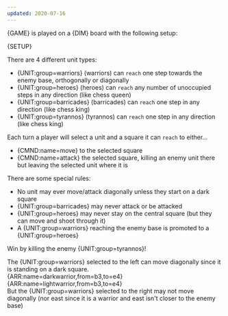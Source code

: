 ```yaml
---
updated: 2020-07-16
---
```


{GAME} is played on a {DIM} board with the following setup:

{SETUP}

There are 4 different unit types:

- {UNIT:group=warriors} (warriors) can <code>reach</code> one step towards the enemy base, orthogonally or diagonally
- {UNIT:group=heroes} (heroes) can <code>reach</code> any number of unoccupied steps in any direction (like chess queen)
- {UNIT:group=barricades} (barricades) can <code>reach</code> one step in any direction (like chess king)
- {UNIT:group=tyrannos} (tyrannos) can <code>reach</code> one step in any direction (like chess king)

Each turn a player will select a unit and a square it can <code>reach</code> to either...

- {CMND:name=move} to the selected square
- {CMND:name=attack} the selected square, killing an enemy unit there but leaving the selected unit where it is

There are some special rules:

- No unit may ever move/attack diagonally unless they start on a dark square
- {UNIT:group=barricades} may never attack or be attacked
- {UNIT:group=heroes} may never stay on the central square (but they can move and shoot through it)
- A {UNIT:group=warriors} reaching the enemy base is promoted to a {UNIT:group=heroes}

Win by killing the enemy {UNIT:group=tyrannos}!

<div class="md-example">
The {UNIT:group=warriors} selected to the left can move diagonally since it is standing on a dark square.
<div class="md-2col">
{ARR:name=darkwarrior,from=b3,to=e4}
{ARR:name=lightwarrior,from=b3,to=e4}
</div>
But the {UNIT:group=warriors} selected to the right may not move diagonally (nor east since it is a warrior and east isn't closer to the enemy base)
</div>
